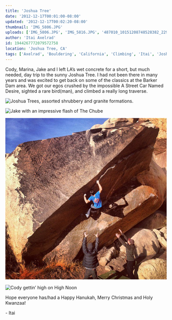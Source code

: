 ```yaml
---
title: 'Joshua Tree'
date: '2012-12-17T00:01:00-08:00'
updated: '2012-12-17T00:02:20-08:00'
thumbnail: 'IMG_5806.JPG'
uploads: ['IMG_5806.JPG', 'IMG_5816.JPG', '487010_10151208748528382_229822770_n.jpg', 'IMG_5826.jpg']
author: 'Itai Axelrad'
id: 1944267772079572758
location: 'Joshua Tree, CA'
tags: ['Axelrad', 'Bouldering', 'California', 'Climbing', 'Itai', 'Joshua', 'Tree']
---
```


Cody, Marina, Jake and I left LA’s wet concrete for a short, but much needed, day trip to the sunny Joshua Tree. I had not been there in many years and was excited to get back on some of the classics at the Barker Dam area. We got our egos crushed by the impossible A Street Car Named Desire, sighted a rare bird(man), and climbed a really long traverse.

![Joshua Trees, assorted shrubbery and granite formations.](uploads/IMG_5806.JPG)

![Jake with an impressive flash of The Chube](uploads/IMG_5816.JPG)

![Itai, (not getting any farther than where he is at the moment this photo was taken) on Iron Resolution. Photo by Marina.](uploads/487010_10151208748528382_229822770_n.jpg)

![Cody gettin’ high on High Noon](uploads/IMG_5826.jpg)

Hope everyone has/had a Happy Hanukah, Merry Christmas and Holy Kwanzaa!

\- Itai
